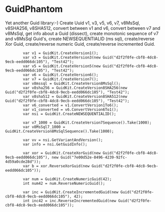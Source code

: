 # GuidPhantom
Yet another Guid library:-) Create Uuid v1, v3, v5, v6, v7, v8MsSql, v8SHA256, v8SHA512, convert between v1 and v6, convert between v7 and v8MsSql, get info about a Guid (dissect), create monotonic sequence of v7 and v8MsSql Guid's, create NEWSEQUENTIALID (ms sql), create/reverse Xor Guid, create/reverse numeric Guid, create/reverse incremented Guid.

			var v1 = GuidKit.CreateVersion1();
			var v3 = GuidKit.CreateVersion3(new Guid("d2f2f0fe-cbf8-4dc8-9ecb-eedd066dc105"), "Test42");
			var v5 = GuidKit.CreateVersion5(new Guid("d2f2f0fe-cbf8-4dc8-9ecb-eedd066dc105"), "Test42");
			var v6 = GuidKit.CreateVersion6();
			var v7 = GuidKit.CreateVersion7();
			var v8mssql = GuidKit.CreateVersion8MsSql();
			var v8sha256 = GuidKit.CreateVersion8SHA256(new Guid("d2f2f0fe-cbf8-4dc8-9ecb-eedd066dc105"), "Test42");
			var v8sha512 = GuidKit.CreateVersion8SHA512(new Guid("d2f2f0fe-cbf8-4dc8-9ecb-eedd066dc105"), "Test42");
			var v6_converted = v1.ConvertVersion1To6();
			var v1_converted = v6.ConvertVersion6To1();
			var nsi = GuidKit.CreateNEWSEQUENTIALID();

			var v7_1000 = GuidKit.CreateVersion7Sequence().Take(1000);
			var v8MsSql7_1000 = GuidKit.CreateVersion8MsSqlSequence().Take(1000);

			var vv = nsi.GetVariantAndVersion();
			var info = nsi.GetGuidInfo();

			var xor = GuidKit.CreateXorGuid(new Guid("d2f2f0fe-cbf8-4dc8-9ecb-eedd066dc105"), new Guid("7e00d52e-8496-4239-92fc-4d59a0cde28d"));
			var b = xor.ReverseXorGuid(new Guid("d2f2f0fe-cbf8-4dc8-9ecb-eedd066dc105"));

			var num = GuidKit.CreateNumericGuid(42);
			int num42 = num.ReverseNumericGuid();

			var inc = GuidKit.CreateIncrementedGuid(new Guid("d2f2f0fe-cbf8-4dc8-9ecb-eedd066dc105"), 42);
			int inc42 = inc.ReverseIncrementedGuid(new Guid("d2f2f0fe-cbf8-4dc8-9ecb-eedd066dc105"));
